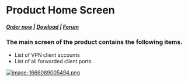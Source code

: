 # Product Home Screen

#####  [Order now](https://puqcloud.com/index.php?rp=/store/whmcs-module-business-vpn) | [Dowload](http://download.puqcloud.com/WHMCS/servers/PUQ_WHMCS-Business-VPN/) | [Forum](https://panel.puqcloud.com/link.php?id=39)

### The main screen of the product contains the following items.

- List of VPN client accounts
- List of all forwarded client ports.

[![image-1666089005494.png](https://doc.puq.info/uploads/images/gallery/2022-10/scaled-1680-/image-1666089005494.png)](https://doc.puq.info/uploads/images/gallery/2022-10/image-1666089005494.png)
